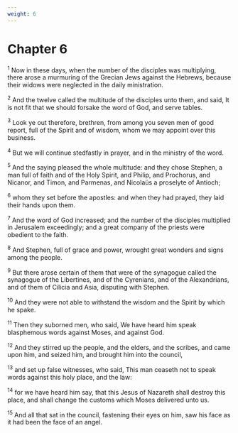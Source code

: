 ```yaml
---
weight: 6
---
```


# Chapter 6

<sup>1</sup> Now in these days, when the number of the disciples was multiplying, there arose a murmuring of the Grecian Jews against the Hebrews, because their widows were neglected in the daily ministration. 

<sup>2</sup> And the twelve called the multitude of the disciples unto them, and said, It is not fit that we should forsake the word of God, and serve tables. 

<sup>3</sup> Look ye out therefore, brethren, from among you seven men of good report, full of the Spirit and of wisdom, whom we may appoint over this business. 

<sup>4</sup> But we will continue stedfastly in prayer, and in the ministry of the word. 

<sup>5</sup> And the saying pleased the whole multitude: and they chose Stephen, a man full of faith and of the Holy Spirit, and Philip, and Prochorus, and Nicanor, and Timon, and Parmenas, and Nicolaüs a proselyte of Antioch; 

<sup>6</sup> whom they set before the apostles: and when they had prayed, they laid their hands upon them. 

<sup>7</sup> And the word of God increased; and the number of the disciples multiplied in Jerusalem exceedingly; and a great company of the priests were obedient to the faith. 

<sup>8</sup> And Stephen, full of grace and power, wrought great wonders and signs among the people. 

<sup>9</sup> But there arose certain of them that were of the synagogue called the synagogue of the Libertines, and of the Cyrenians, and of the Alexandrians, and of them of Cilicia and Asia, disputing with Stephen. 

<sup>10</sup> And they were not able to withstand the wisdom and the Spirit by which he spake. 

<sup>11</sup> Then they suborned men, who said, We have heard him speak blasphemous words against Moses, and against God. 

<sup>12</sup> And they stirred up the people, and the elders, and the scribes, and came upon him, and seized him, and brought him into the council, 

<sup>13</sup> and set up false witnesses, who said, This man ceaseth not to speak words against this holy place, and the law: 

<sup>14</sup> for we have heard him say, that this Jesus of Nazareth shall destroy this place, and shall change the customs which Moses delivered unto us. 

<sup>15</sup> And all that sat in the council, fastening their eyes on him, saw his face as it had been the face of an angel. 



